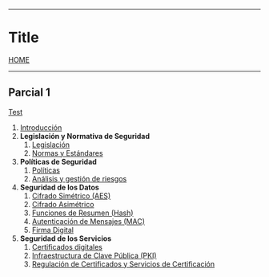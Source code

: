 
---
# Title

[HOME](../../README.md)

---
## Parcial 1
[Test](data/test.md)
1. [Introducción](data/T0.md)
2. **Legislación y Normativa de Seguridad**
	1. [Legislación](data/T1-1.md)
	2. [Normas y Estándares](data/T1-2.md)
3. **Políticas de Seguridad**
	1. [Políticas](data/T2-1.md)
	2. [Análisis y gestión de riesgos](data/T2-2.md)
4. **Seguridad de los Datos**
	1. [Cifrado Simétrico (AES)](data/T3-1.md)
	2. [Cifrado Asimétrico](data/T3-2.md)
	3. [Funciones de Resumen (Hash)](data/T3-3.md)
	4. [Autenticación de Mensajes (MAC)](data/T3-4.md)
	5. [Firma Digital](data/T3-5.md)
5. **Seguridad de los Servicios**
	1. [Certificados digitales](data/T4-1.md)
	2. [Infraestructura de Clave Pública (PKI)](data/T4-2.md)
	3. [Regulación de Certificados y Servicios de Certificación](data/T4-3.md)